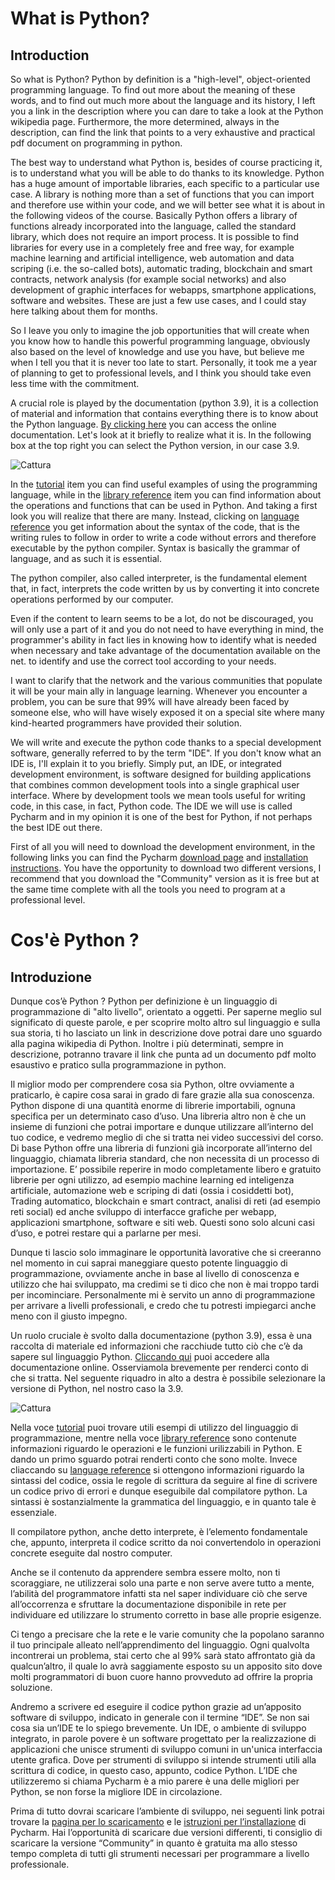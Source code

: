 
# What is Python?

## Introduction

So what is Python? Python by definition is a "high-level", object-oriented programming language.
To find out more about the meaning of these words, and to find out much more about the language and its history, I left you a link in the description where you can dare to take a look at the Python wikipedia page.
Furthermore, the more determined, always in the description, can find the link that points to a very exhaustive and practical pdf document on programming in python.

The best way to understand what Python is, besides of course practicing it, is to understand what you will be able to do thanks to its knowledge. Python has a huge amount of importable libraries, each specific to a particular use case. A library is nothing more than a set of functions that you can import and therefore use within your code, and we will better see what it is about in the following videos of the course. Basically Python offers a library of functions already incorporated into the language, called the standard library, which does not require an import process. It is possible to find libraries for every use in a completely free and free way, for example machine learning and artificial intelligence, web automation and data scriping (i.e. the so-called bots), automatic trading, blockchain and smart contracts, network analysis (for example social networks) and also development of graphic interfaces for webapps, smartphone applications, software and websites. These are just a few use cases, and I could stay here talking about them for months.

So I leave you only to imagine the job opportunities that will create when you know how to handle this powerful programming language, obviously also based on the level of knowledge and use you have, but believe me when I tell you that it is never too late to start. Personally, it took me a year of planning to get to professional levels, and I think you should take even less time with the commitment.

A crucial role is played by the documentation (python 3.9), it is a collection of material and information that contains everything there is to know about the Python language. [By clicking here](https://docs.python.org/3/) you can access the online documentation.
Let's look at it briefly to realize what it is. In the following box at the top right you can select the Python version, in our case 3.9.

![Cattura](https://user-images.githubusercontent.com/105428493/192248391-2d699e21-ea64-4f3f-9803-0b9ce94d8cdd.PNG)

In the [tutorial](https://docs.python.org/3.9/tutorial/index.html) item you can find useful examples of using the programming language, while in the [library reference](https://docs.python.org/3.9/library/index.html) item you can find information about the operations and functions that can be used in Python. And taking a first look you will realize that there are many. Instead, clicking on [language reference](https://docs.python.org/3.9/reference/index.html) you get information about the syntax of the code, that is the writing rules to follow in order to write a code without errors and therefore executable by the python compiler. Syntax is basically the grammar of language, and as such it is essential.

The python compiler, also called interpreter, is the fundamental element that, in fact, interprets the code written by us by converting it into concrete operations performed by our computer.

Even if the content to learn seems to be a lot, do not be discouraged, you will only use a part of it and you do not need to have everything in mind, the programmer's ability in fact lies in knowing how to identify what is needed when necessary and take advantage of the documentation available on the net. to identify and use the correct tool according to your needs.

I want to clarify that the network and the various communities that populate it will be your main ally in language learning. Whenever you encounter a problem, you can be sure that 99% will have already been faced by someone else, who will have wisely exposed it on a special site where many kind-hearted programmers have provided their solution.

We will write and execute the python code thanks to a special development software, generally referred to by the term "IDE". If you don't know what an IDE is, I'll explain it to you briefly.
Simply put, an IDE, or integrated development environment, is software designed for building applications that combines common development tools into a single graphical user interface. Where by development tools we mean tools useful for writing code, in this case, in fact, Python code. The IDE we will use is called Pycharm and in my opinion it is one of the best for Python, if not perhaps the best IDE out there.

First of all you will need to download the development environment, in the following links you can find the Pycharm [download page](https://www.jetbrains.com/pycharm/download/#section=windows) and [installation instructions](https://www.youtube.com/watch?v=SZUNUB6nz3g). You have the opportunity to download two different versions, I recommend that you download the "Community" version as it is free but at the same time complete with all the tools you need to program at a professional level.


# Cos'è Python ?

## Introduzione

Dunque cos’è Python ? Python per definizione è un linguaggio di programmazione di "alto livello", orientato a oggetti.
Per saperne meglio sul significato di queste parole, e per scoprire molto altro sul linguaggio e sulla sua storia, ti ho lasciato un link in descrizione dove potrai dare uno sguardo alla pagina wikipedia di Python.
Inoltre i più determinati, sempre in descrizione, potranno travare il link che punta ad un documento pdf molto esaustivo e pratico sulla programmazione in python.

Il miglior modo per comprendere cosa sia Python, oltre ovviamente a praticarlo, è capire cosa sarai in grado di fare grazie alla sua conoscenza. Python dispone di una quantità enorme di librerie importabili, ognuna specifica per un determinato caso d’uso. Una libreria altro non è che un insieme di funzioni che potrai importare e dunque utilizzare all’interno del tuo codice, e vedremo meglio di che si tratta nei video successivi del corso. Di base Python offre una libreria di funzioni già incorporate all’interno del linguaggio, chiamata libreria standard, che non necessita di un processo di importazione. E’ possibile reperire in modo completamente libero e gratuito librerie per ogni utilizzo, ad esempio machine learning ed inteligenza artificiale, automazione web e scriping di dati (ossia i cosiddetti bot), Trading automatico,  blockchain e smart contract, analisi di reti (ad esempio reti social) ed anche sviluppo di interfacce grafiche per webapp, applicazioni smartphone, software e siti web. Questi sono solo alcuni casi d’uso, e potrei restare qui a parlarne per mesi.

Dunque ti lascio solo immaginare le opportunità lavorative che si creeranno nel momento in cui saprai maneggiare questo potente linguaggio di programmazione, ovviamente anche in base al livello di conoscenza e utilizzo che hai sviluppato, ma credimi se ti dico che non è mai troppo tardi per incominciare. Personalmente mi è servito un anno di programmazione per arrivare a livelli professionali, e credo che tu potresti impiegarci anche meno con il giusto impegno.


Un ruolo cruciale è svolto dalla documentazione (python 3.9), essa è una raccolta di materiale ed informazioni che racchiude tutto ciò che c’è da sapere sul linguaggio Python. [Cliccando qui](https://docs.python.org/3/) puoi accedere alla documentazione online. 
Osserviamola brevemente per renderci conto di che si tratta. Nel seguente riquadro in alto a destra è possibile selezionare la versione di Python, nel nostro caso la 3.9.

![Cattura](https://user-images.githubusercontent.com/105428493/192248391-2d699e21-ea64-4f3f-9803-0b9ce94d8cdd.PNG)

Nella voce [tutorial](https://docs.python.org/3.9/tutorial/index.html) puoi trovare utili esempi di utilizzo del linguaggio di programmazione, mentre nella voce [library reference](https://docs.python.org/3.9/library/index.html) sono contenute informazioni riguardo le operazioni e le funzioni urilizzabili in Python. E dando un primo sguardo potrai renderti conto che sono molte. Invece cliaccando su [language reference](https://docs.python.org/3.9/reference/index.html) si ottengono informazioni riguardo la sintassi del codice, ossia le regole di scrittura da seguire al fine di scrivere un codice privo di errori e dunque eseguibile dal compilatore python. La sintassi è sostanzialmente la grammatica del linguaggio, e in quanto tale è essenziale.

Il compilatore python, anche detto interprete, è l’elemento fondamentale che, appunto, interpreta il codice scritto da noi convertendolo in operazioni concrete eseguite dal nostro computer.

Anche se il contenuto da apprendere sembra essere molto, non ti scoraggiare, ne utilizzerai solo una parte e non serve avere tutto a mente, l’abilità del programmatore infatti sta nel saper individuare ciò che serve all’occorrenza e sfruttare la documentazione disponibile in rete per individuare ed utilizzare lo strumento corretto in base alle proprie esigenze.

Ci tengo a precisare che la rete e le varie comunity che la popolano saranno il tuo principale alleato nell’apprendimento del linguaggio. Ogni qualvolta incontrerai un problema, stai certo che al 99% sarà stato affrontato già da qualcun’altro, il quale lo avrà saggiamente esposto su un apposito sito dove molti programmatori di buon cuore hanno provveduto ad offrire la propria soluzione.

Andremo a scrivere ed eseguire il codice python grazie ad un’apposito software di sviluppo, indicato in generale con il termine “IDE”. Se non sai cosa sia un’IDE te lo spiego brevemente.
Un IDE, o ambiente di sviluppo integrato, in parole povere è un software progettato per la realizzazione di applicazioni che unisce strumenti di sviluppo comuni in un'unica interfaccia utente grafica. Dove per strumenti di sviluppo si intende strumenti utili alla scrittura di codice, in questo caso, appunto, codice Python. L’IDE che  utilizzeremo si chiama Pycharm è a mio parere è una delle migliori per Python, se non forse la migliore IDE in circolazione.

Prima di tutto dovrai scaricare l’ambiente di sviluppo, nei seguenti link potrai trovare la [pagina per lo scaricamento](https://www.jetbrains.com/pycharm/download/#section=windows) e le [istruzioni per l’installazione](https://www.youtube.com/watch?v=SZUNUB6nz3g) di Pycharm. Hai l’opportunità di scaricare due versioni differenti, ti consiglio di scaricare la versione “Community” in quanto è gratuita ma allo stesso tempo completa di tutti gli strumenti necessari per programmare a livello professionale. 



